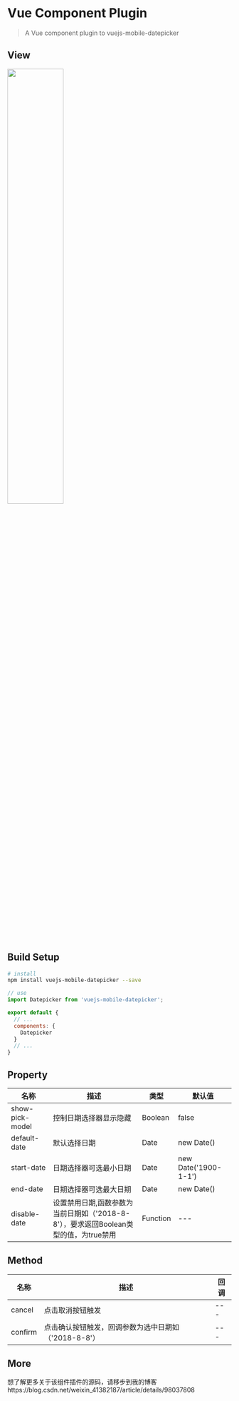 # Vue Component Plugin

> A Vue component plugin to vuejs-mobile-datepicker 
## View

<img src="https://img-blog.csdnimg.cn/2019080110422253.gif" width="50%">

## Build Setup

``` bash
# install
npm install vuejs-mobile-datepicker --save

```
``` javascript
// use
import Datepicker from 'vuejs-mobile-datepicker';

export default {
  // ...
  components: {
    Datepicker
  }
  // ...
}
```

## Property

|  名称   | 描述  |  类型   | 默认值  |
|  ----  | ----  |  ----  | ----  |
| show-pick-model  | 控制日期选择器显示隐藏 | Boolean  | false |
| default-date  | 默认选择日期 | Date  | new Date() |
| start-date  | 日期选择器可选最小日期 | Date  | new Date('1900-1-1') |
| end-date  | 日期选择器可选最大日期 | Date  | new Date() |
| disable-date  | 设置禁用日期,函数参数为当前日期如（'2018-8-8'），要求返回Boolean类型的值，为true禁用 | Function  | --- |

## Method

|  名称   | 描述  |  回调   | 
|  ----  | ----  |  ----  | 
| cancel  | 点击取消按钮触发 | --- |
| confirm  | 点击确认按钮触发，回调参数为选中日期如（'2018-8-8'） | ---  | 

## More

想了解更多关于该组件插件的源码，请移步到我的博客https://blog.csdn.net/weixin_41382187/article/details/98037808

